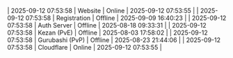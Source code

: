 | 2025-09-12 07:53:58 | Website | Online | 2025-09-12 07:53:55 |
| 2025-09-12 07:53:58 | Registration | Offline | 2025-09-09 16:40:23 |
| 2025-09-12 07:53:58 | Auth Server | Offline | 2025-08-18 09:33:31 |
| 2025-09-12 07:53:58 | Kezan (PvE) | Offline | 2025-08-03 17:58:02 |
| 2025-09-12 07:53:58 | Gurubashi (PvP) | Offline | 2025-08-23 21:44:06 |
| 2025-09-12 07:53:58 | Cloudflare | Online | 2025-09-12 07:53:55 |
